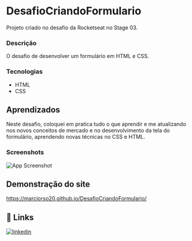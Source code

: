 # DesafioCriandoFormulario
Projeto criado no desafio da Rocketseat no Stage 03.

### Descrição

O desafio de desenvolver um formulário em HTML e CSS.


### Tecnologias
- HTML
- CSS


## Aprendizados

Neste desafio, coloquei em pratica tudo o que aprendir e me atualizando nos novos conceitos de mercado e no desenvolvimento da tela do formulário, aprendendo novas técnicas no CSS e HTML.


### Screenshots

![App Screenshot](https://user-images.githubusercontent.com/2422675/227613307-36033276-e494-4808-9914-49bcc0d960f9.png)

## Demonstração do site

https://marciorso20.github.io/DesafioCriandoFormulario/


## 🔗 Links

[![linkedin](https://img.shields.io/badge/linkedin-0A66C2?style=for-the-badge&logo=linkedin&logoColor=white)](https://www.linkedin.com/in/marcio-roberto-89535b22/)




